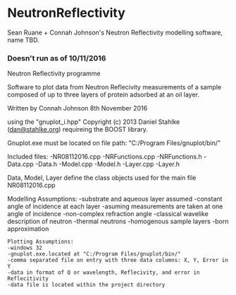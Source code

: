 # NeutronReflectivity
Sean Ruane + Connah Johnson's Neutron Reflectivity modelling software, name TBD.


### Doesn't run as of 10/11/2016 ###

Neutron Reflectivity programme

Software to plot data from Neutron Reflecivity measurements of a sample
composed of up to three layers of protein adsorbed at an oil layer.

Written by Connah Johnson 8th November 2016

using the "gnuplot_i.hpp" Copyright (c) 2013 Daniel Stahlke (dan@stahlke.org)
requireing the BOOST library.

Gnuplot.exe must be located on file path:
"C:/Program Files/gnuplot/bin/"

Included files:
-NR08112016.cpp
-NRFunctions.cpp
-NRFunctions.h
-Data.cpp
-Data.h
-Model.cpp
-Model.h
-Layer.cpp
-Layer.h

Data, Model, Layer define the class objects used for the main file
NR08112016.cpp

Modelling Assumptions:
    -substrate and aqueous layer assumed
    -constant angle of incidence at each layer
    -asuming measurements are taken at one angle of incidence
    -non-complex refraction angle
    -classical wavelike description of neutron
    -thermal neutrons
    -homogenous sample layers
    -born approximation

    Plotting Assumptions:
    -windows 32
    -gnuplot.exe.located at "C:/Program Files/gnuplot/bin/"
    -comma separated file on entry with three data columns: X, Y, Error in Y
    -data in format of Q or wavelength, Reflecivity, and error in Reflecitivity
    -data file is located within the project directory

